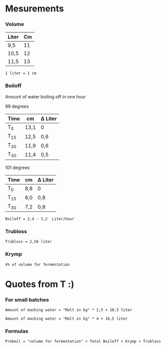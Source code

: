 # Mesurements
### Volume

|Liter| Cm	|
|---	|---	|
|9,5	|11		|
|10,5	|12   	|
|11,5	|13   	|

`1 liter = 1 cm`

### Boiloff
Amount of water boiling off in one hour

99 degrees

|Time				| cm		|  Δ Liter |
|---				|---		|---		|
|T<sub>0</sub>	|13,1		|	0		|
|T<sub>15</sub>	|12,5   	|	0,6		|
|T<sub>30</sub>	|11,9   	|	0,6		|
|T<sub>30</sub>	|11,4   	|	0,5		|

101 degrees

|Time				| cm		|  Δ Liter |
|---				|---		|---		|
|T<sub>0</sub>	|8,8		|	0		|
|T<sub>15</sub>	|8,0   	|	0,8	|
|T<sub>30</sub>	|7,2   	|	0,8		|

`Boiloff = 2,4 - 3,2  Liter/hour`

### Trubloss
`Trubloss = 2,56 liter`

### Krymp
`4% of volume for fermentation`

# Quotes from T :)
### For small batches
`Amount of mashing water = "Malt in kg" * 2,5 + 10,5 liter`

`Amount of mashing water = "Malt in kg" * 4 + 10,5 liter`
### Formulas
`Preboil = "volume for fermentation" + Total Boiloff + Krymp + Trubloss`

